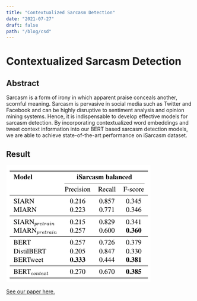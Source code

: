 ```yaml
---
title: "Contextualized Sarcasm Detection"
date: "2021-07-27"
draft: false
path: "/blog/csd"
---
```



# Contextualized Sarcasm Detection

## Abstract
Sarcasm is a form of irony in which apparent praise conceals another, scornful meaning. Sarcasm is pervasive in social media such as Twitter and Facebook and can be highly disruptive to sentiment analysis and opinion mining systems. Hence, it is indispensable to develop effective models for sarcasm detection. By incorporating contextualized word embeddings and tweet context information into our BERT based sarcasm detection models, we are able to achieve state-of-the-art performance on iSarcasm dataset.

## Result
![New SOTA](./images/csd.png)

[See our paper here.](./files/csd.pdf)

